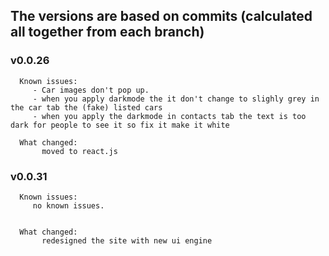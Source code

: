 ## The versions are based on commits (calculated all together from each branch)

### v0.0.26
      Known issues:
         - Car images don't pop up.
         - when you apply darkmode the it don't change to slighly grey in the car tab the (fake) listed cars
         - when you apply the darkmode in contacts tab the text is too dark for people to see it so fix it make it white

      What changed:
           moved to react.js

### v0.0.31
      Known issues:
         no known issues.
         

      What changed:
           redesigned the site with new ui engine
